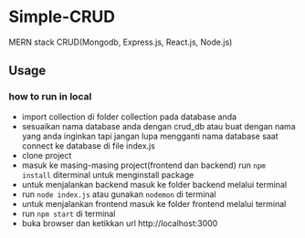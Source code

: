 # Simple-CRUD
MERN stack CRUD(Mongodb, Express.js, React.js, Node.js)

## Usage

### how to run in local
- import collection di folder collection pada database anda
- sesuaikan nama database anda dengan crud_db atau buat dengan nama yang anda inginkan tapi jangan lupa mengganti nama database saat connect ke database di file index.js
- clone project
- masuk ke masing-masing project(frontend dan backend) run `npm install` diterminal untuk menginstall package
- untuk menjalankan backend masuk ke folder backend melalui terminal 
- run `node index.js` atau gunakan `nodemon` di terminal
- untuk menjalankan frontend masuk ke folder frontend melalui terminal
- run `npm start` di terminal
- buka browser dan ketikkan url http://localhost:3000
